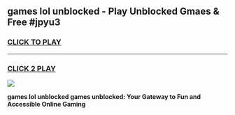 
## games lol unblocked - Play Unblocked Gmaes & Free #jpyu3
<h3>
<a href="https://premium.freeplayer.one?title=games_lol_unblocked&ref=01M">CLICK TO PLAY</a></h3>
<hr>

<h3>
<a href="https://premium.freeplayer.one?title=games_lol_unblocked&ref=01M">CLICK 2 PLAY</a>
  
</h3>

<a href="https://premium.freeplayer.one?title=games_lol_unblocked&ref=01M"><img src="https://clearcache.store/games.png"></a>


**games lol unblocked games unblocked: Your Gateway to Fun and Accessible Online Gaming**
